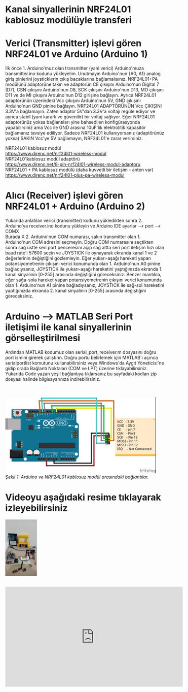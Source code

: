 # Kanal sinyallerinin NRF24L01 kablosuz modülüyle transferi
# Verici (Transmitter) işlevi gören NRF24L01 ve Arduino (Arduino 1)
<p> İlk önce 1. Arduino'muz olan transmitter (yani verici) Arduino'muza transmitter.ino kodunu yükleyelim. 
Unutmayın Arduino'nun {A0, A1} analog giriş pinlerini joysticklerin çıkış bacaklarına bağlamalısınız. 
NRF24L01+PA modülünü adaptörüne takın ve adaptörün CE çıkışını Arduino'nun Digital 7 (D7), CSN çıkışını Arduino'nun D8, SCK çıkışını Arduino'nun D13, MO çıkışını D11 ve de MI çıkışını Arduino'nun D12 girişine bağlayın. 
Ayrıca NRF24L01 adaptörünün üzerindeki Vcc çıkışını Arduino'nun 5V, GND çıkışını Arduino'nun GND pinine bağlayın. 
NRF24L01 ADAPTÖRÜNÜN Vcc ÇIKIŞINI 3.3V'a bağlamayın. Zaten adaptör 5V'dan 3.3V'a voltajı regüle ediyor ve ayrıca stabil (yani kararlı ve güvenilir) bir voltaj sağlıyor. 
Eğer NRF24L01 adaptörünüz yoksa bağlantıları yine bahsedilen konfigürasyonda yapabilirsiniz ama Vcc ile GND arasına 10uF'lık elektrolitik kapasitör bağlamanız tavsiye ediliyor. 
Sadece NRF24L01 kullanıyorsanız (adaptörünüz yoksa) SAKIN Vcc'ye 5V bağlamayın, NRF24L01'e zarar verirsiniz.
  
NRF24L01 kablosuz modül<br/>
https://www.direnc.net/nrf24l01-wireless-modul<br/>
NRF24L01kablosuz modül adaptörü<br/>
https://www.direnc.net/8-pin-nrf24l01-wireless-modul-adaptoru<br/>
NRF24L01 + PA kablosuz modülü (daha kuvvetli bir iletişim - anten var)<br/>
https://www.direnc.net/nrf24l01-plus-pa-wireless-modul

# Alıcı (Receiver) işlevi gören NRF24L01 + Arduino (Arduino 2)
Yukarıda anlatılan verici (transmitter) kodunu yükledikten sonra 2. Arduino'ya receiver.ino kodunu yükleyin ve Arduino IDE ayarlar --> port --> COMX<br/>
Burada X 2. Arduino'nun COM numarası, sakın transmitter olan 1. Arduino'nun COM adresini seçmeyin. Doğru COM numarasını seçtikten sonra sağ üstte seri port penceresini açıp sağ altta seri port iletişim hızı olan baud rate'i 57600 seçin ve JOYSTICK ile oynayarak ekranda kanal 1 ve 2 değerlerinin değiştiğini gözlemleyin. Eğer yukarı-aşağı hareketi yapan potansiyometrenin çıkışını verici konumunda olan 1. Arduino'nun A0 pinine bağladıysanız, JOYSTICK ile yukarı-aşağı hareketini yaptığınızda ekranda 1. kanal sinyalinin [0-255] arasında değiştiğini göreceksiniz. Benzer mantıkla, eğer sağa-sola hareket yapan potansiyometrenin çıkışını verici konumunda olan 1. Arduino'nun A1 pinine bağladıysanız, JOYSTICK ile sağ-sol hareketini yaptığınızda ekranda 2. kanal sinyalinin [0-255] arasında değiştiğini göreceksiniz.<br/> 
# Arduino --> MATLAB Seri Port iletişimi ile kanal sinyallerinin görselleştirilmesi
Ardından MATLAB kodumuz olan serial_port_receiver.m dosyasını doğru port ismini girerek çalıştırın. Doğru portu belirlemek için MATLAB'ı açınca serialportlist komutunu kullanabilirsiniz veya Windows'da Aygıt Yöneticisi'ne gidip orada Bağlantı Noktaları (COM ve LPT) üzerine tıklayabilirsiniz. 
Yukarıda Code yazan yeşil bağlantıya tıklarsanız bu sayfadaki kodları zip dosyası halinde bilgisayarınıza indirebilirsiniz. </p> </br></br>
<img src="figure/connections.jpg" alt="Arduino NRF24L01 connections" height="240"/>
*Şekil 1: Arduino ve NRF24L01 kablosuz modül arasındaki bağlantılar.*
# Videoyu aşağıdaki resime tıklayarak izleyebilirsiniz 
[![IMAGE ALT TEXT HERE](figure/thumbnail.jpg)](https://www.youtube.com/watch?v=FZUj0kXy1hs)</br></br>
 <iframe width="560" height="315" src="https://www.youtube.com/embed/FZUj0kXy1hs" title="YouTube video player" frameborder="0" allow="accelerometer; autoplay; clipboard-write; encrypted-media; gyroscope; picture-in-picture" allowfullscreen></iframe>
